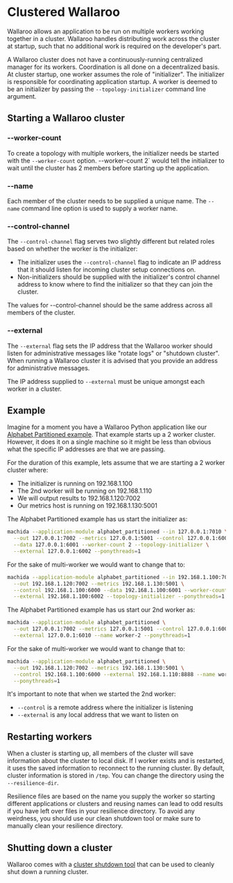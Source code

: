 # Clustered Wallaroo

Wallaroo allows an application to be run on multiple workers working together in a cluster. Wallaroo handles distributing work across the cluster at startup, such that no additional work is required on the developer's part.

A Wallaroo cluster does not have a continuously-running centralized manager for its workers. Coordination is all done on a decentralized basis. At cluster startup, one worker assumes the role of "initializer". The initializer is responsible for coordinating application startup. A worker is deemed to be an initializer by passing the `--topology-initializer` command line argument. 

## Starting a Wallaroo cluster

### --worker-count
To create a topology with multiple workers, the initializer needs be started with the `--worker-count` option. --worker-count 2` would tell the initializer to wait until the cluster has 2 members before starting up the application.

### --name

Each member of the cluster needs to be supplied a unique name. The `--name` command line option is used to supply a worker name.

### --control-channel

The `--control-channel` flag serves two slightly different but related roles based on whether the worker is the initializer:

- The initializer uses the `--control-channel` flag to indicate an IP address that it should listen for incoming cluster setup connections on.
- Non-initializers should be supplied with the initializer's control channel address to know where to find the initializer so that they can join the cluster.

The values for --control-channel should be the same address across all members of the cluster.

### --external

The `--external` flag sets the IP address that the Wallaroo worker should listen for administrative messages like "rotate logs" or "shutdown cluster". When running a Wallaroo cluster it is advised that you provide an address for administrative messages. 

The IP address supplied to `--external` must be unique amongst each worker in a cluster.

## Example

Imagine for a moment you have a Wallaroo Python application like our [Alphabet Partitioned example](https://github.com/Sendence/wallaroo/tree/release/examples/python/alphabet_partitioned). That example starts up a 2 worker cluster. However, it does it on a single machine so it might be less than obvious what the specific IP addresses are that we are passing.

For the duration of this example, lets assume that we are starting a 2 worker cluster where:

- The initializer is running on 192.168.1.100 
- The 2nd worker will be running on 192.168.1.110 
- We will output results to 192.168.1.120:7002
- Our metrics host is running on 192.168.1.130:5001


The Alphabet Partitioned example has us start the initializer as:

```bash
machida --application-module alphabet_partitioned --in 127.0.0.1:7010 \
  --out 127.0.0.1:7002 --metrics 127.0.0.1:5001 --control 127.0.0.1:6000 \
  --data 127.0.0.1:6001 --worker-count 2 --topology-initializer \
  --external 127.0.0.1:6002 --ponythreads=1
```

For the sake of multi-worker we would want to change that to:

```bash
machida --application-module alphabet_partitioned --in 192.168.1.100:7010 \
  --out 192.168.1.120:7002 --metrics 192.168.1.130:5001 \
  --control 192.168.1.100:6000 --data 192.168.1.100:6001 --worker-count 2 \
  --external 192.168.1.100:6002 --topology-initializer --ponythreads=1
```

The Alphabet Partitioned example has us start our 2nd worker as:

```bash
machida --application-module alphabet_partitioned \
  --out 127.0.0.1:7002 --metrics 127.0.0.1:5001 --control 127.0.0.1:6000 \
  --external 127.0.0.1:6010 --name worker-2 --ponythreads=1
```

For the sake of multi-worker we would want to change that to:

```bash
machida --application-module alphabet_partitioned \
  --out 192.168.1.120:7002 --metrics 192.168.1.130:5001 \
  --control 192.168.1.100:6000 --external 192.168.1.110:8888 --name worker-2 \
  --ponythreads=1
```

It's important to note that when we started the 2nd worker:

- `--control` is a remote address where the initializer is listening
- `--external` is any local address that we want to listen on

## Restarting workers

When a cluster is starting up, all members of the cluster will save information about the cluster to local disk. If I worker exists and is restarted, it uses the saved information to reconnect to the running cluster. By default, cluster information is stored in `/tmp`. You can change the directory using the `--resilience-dir`.

Resilience files are based on the name you supply the worker so starting different applications or clusters and reusing names can lead to odd results if you have left over files in your resilience directory. To avoid any weirdness, you should use our clean shutdown tool or make sure to manually clean your resilience directory.

## Shutting down a cluster

Wallaroo comes with a [cluster shutdown tool](https://github.com/Sendence/wallaroo/tree/release/utils/cluster_shutdown) that can be used to cleanly shut down a running cluster.
